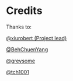 # Credits
Thanks to:
 
[@xiurobert (Project lead)](https://github.com/xiurobert)

[@BehChuenYang](https://github.com/BehChuenYang)

[@greysome](https://github.com/greysome)

[@tch1001](https://github.com/tch1001)


